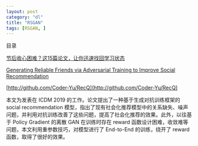 ```yaml
---
layout: post
category: "dl"
title: "RSGAN"
tags: [RSGAN, ]
---
```


目录

<!-- TOC -->


<!-- /TOC -->

[节后收心困难？这15篇论文，让你迅速找回学习状态](https://mp.weixin.qq.com/s/aaz-s87vorroyepNCd9-AA)

[Generating Reliable Friends via Adversarial Training to Improve Social Recommendation](https://arxiv.org/abs/1909.03529)

[http://github.com/Coder-Yu/RecQ](http://github.com/Coder-Yu/RecQ)

本文为发表在 ICDM 2019 的工作。论文提出了一种基于生成对抗训练框架的 social recommendation 模型，指出了现有社会化推荐模型中的关系缺失、噪声问题，并利用对抗训练改善了这些问题，提高了社会化推荐的效果。此外，以往基于 Policy Gradient 的离散 GAN 在训练时存在 reward 函数设计困难，收敛难等问题，本文利用重参数技巧，对模型进行了 End-to-End 的训练，绕开了 reward 函数，取得了很好的效果。
